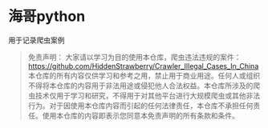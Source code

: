 # 海哥python
用于记录爬虫案例

> 免责声明：
> 大家请以学习为目的使用本仓库，爬虫违法违规的案件：
> https://github.com/HiddenStrawberry/Crawler_Illegal_Cases_In_China
> 本仓库的所有内容仅供学习和参考之用，禁止用于商业用途。任何人或组织不得将本仓库的内容用于非法用途或侵犯他人合法权益。本仓库所涉及的爬虫技术仅用于学习和研究，不得用于对其他平台进行大规模爬虫或其他非法行为。对于因使用本仓库内容而引起的任何法律责任，本仓库不承担任何责任。使用本仓库的内容即表示您同意本免责声明的所有条款和条件。
> 


